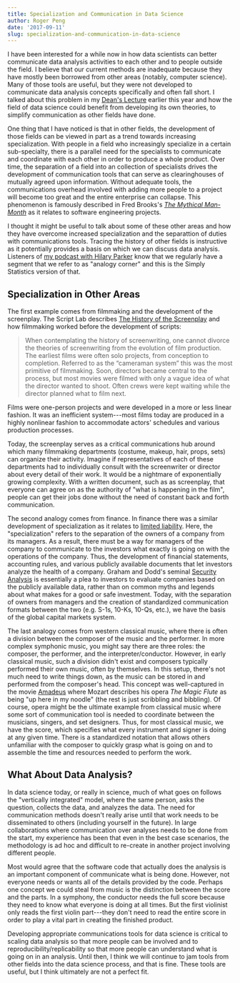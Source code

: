 ```yaml
---
title: Specialization and Communication in Data Science
author: Roger Peng
date: '2017-09-11'
slug: specialization-and-communication-in-data-science
---
```


I have been interested for a while now in how data scientists can better communicate data analysis activities to each other and to people outside the field. I believe that our current methods are inadequate because they have mostly been borrowed from other areas (notably, computer science). Many of those tools are useful, but they were not developed to communicate data analysis concepts specifically and often fall short. I talked about this problem in my [Dean's Lecture](https://youtu.be/qFtJaq4TlqE) earlier this year and how the field of data science could benefit from developing its own theories, to simplify communication as other fields have done. 

One thing that I have noticed is that in other fields, the development of those fields can be viewed in part as a trend towards increasing specialization. With people in a field who increasingly specialize in a certain sub-specialty, there is a parallel need for the specialists to communicate and coordinate with each other in order to produce a whole product. Over time, the separation of a field into an collection of specialists drives the development of communication tools that can serve as clearinghouses of mutually agreed upon information. Without adequate tools, the communications overhead involved with adding more people to a project will become too great and the entire enterprise can collapse. This phenomenon is famously described in Fred Brooks's [*The Mythical Man-Month*](https://en.wikipedia.org/wiki/The_Mythical_Man-Month) as it relates to software engineering projects.

I thought it might be useful to talk about some of these other areas and how they have overcome increased specialization and the separattion of duties with communications tools. Tracing the history of other fields is instructive as it potentially provides a basis on which we can discuss data analysis. Listeners of [my podcast with Hilary Parker](http://nssdeviations.com) know that we regularly have a segment that we refer to as "analogy corner" and this is the Simply Statistics version of that.


## Specialization in Other Areas

The first example comes from filmmaking and the development of the screenplay. The Script Lab describes [The History of the Screenplay](https://thescriptlab.com/features/screenwriting-101/3147-the-history-of-the-screenplay/) and how filmmaking worked before the development of scripts:

> When contemplating the history of screenwriting, one cannot divorce the theories of screenwriting from the evolution of film production. The earliest films were often solo projects, from conception to completion. Referred to as the “cameraman system” this was the most primitive of filmmaking. Soon, directors became central to the process, but most movies were filmed with only a vague idea of what the director wanted to shoot. Often crews were kept waiting while the director planned what to film next.

Films were one-person projects and were developed in a more or less linear fashion. It was an inefficient system---most films today are produced in a highly nonlinear fashion to accommodate actors' schedules and various production processes.

Today, the screenplay serves as a critical communications hub around which many filmmaking departments (costume, makeup, hair, props, sets) can organize their activity. Imagine if representatives of each of these departments had to individually consult with the screenwriter or director about every detail of their work. It would be a nightmare of exponentially growing complexity. With a written document, such as as screenplay, that everyone can agree on as the authority of "what is happening in the film", people can get their jobs done without the need of constant back and forth communication.

The second analogy comes from finance. In finance there was a similar development of specialization as it relates to [limited liability](https://en.wikipedia.org/wiki/Limited_liability). Here, the "specialization" refers to the separation of the owners of a company from its managers. As a result, there must be a way for managers of the company to communicate to the investors what exactly is going on with the operations of the company. Thus, the development of financial statements, accounting rules, and various publicly available documents that let investors analyze the health of a company. Graham and Dodd's seminal [Security Analysis](https://en.wikipedia.org/wiki/Security_Analysis_(book)) is essentially a plea to investors to evaluate companies based on the publicly available data, rather than on common myths and legends about what makes for a good or safe investment. Today, with the separation of owners from managers and the creation of standardized communication formats between the two (e.g. S-1s, 10-Ks, 10-Qs, etc.), we have the basis of the global capital markets system.

The last analogy comes from western classical music, where there is often a division between the composer of the music and the performer. In more complex symphonic music, you might say there are three roles: the composer, the performer, and the interpreter/conductor. However, in early classical music, such a division didn't exist and composers typically performed their own music, often by themselves. In this setup, there's not much need to write things down, as the music can be stored in and performed from the composer's head. This concept was well-captured in the movie [Amadeus](https://youtu.be/Ejv2_CkZRHo) where Mozart describes his opera *The Magic Flute* as being "up here in my noodle" (the rest is just scribbling and bibbling). Of course, opera might be the ultimate example from classical music where some sort of communication tool is needed to coordinate between the musicians, singers, and set designers. Thus, for most classical music, we have the score, which specifies what every instrument and signer is doing at any given time. There is a standardized notation that allows others unfamiliar with the composer to quickly grasp what is going on and to assemble the time and resources needed to perform the work.

## What About Data Analysis?

In data science today, or really in science, much of what goes on follows the "vertically integrated" model, where the same person, asks the question, collects the data, and analyzes the data. The need for communication methods doesn't really arise until that work needs to be disseminated to others (including yourself in the future). In large collaborations where communication over analyses needs to be done from the start, my experience has been that even in the best case scenarios, the methodology is ad hoc and difficult to re-create in another project involving different people.

Most would agree that the software code that actually does the analysis is an important component of communicate what is being done. However, not everyone needs or wants all of the details provided by the code. Perhaps one concept we could steal from music is the distinction between the score and the parts. In a symphony, the conductor needs the full score because they need to know what everyone is doing at all times. But the first violinist only reads the first violin part---they don't need to read the entire score in order to play a vital part in creating the finished product.

Developing appropriate communications tools for data science is critical to scaling data analysis so that more people can be involved and to reproducibility/replicability so that more people can understand what is going on in an analysis. Until then, I think we will continue to jam tools from other fields into the data science process, and that is fine. These tools are useful, but I think ultimately are not a perfect fit.
